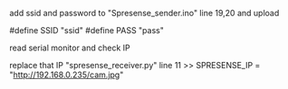 add ssid and password to "Spresense_sender.ino" line 19,20 and upload 

#define SSID "ssid"
#define PASS "pass"

read serial monitor and check IP

replace that IP  "spresense_receiver.py" line 11 >> 
SPRESENSE_IP = "http://192.168.0.235/cam.jpg"

